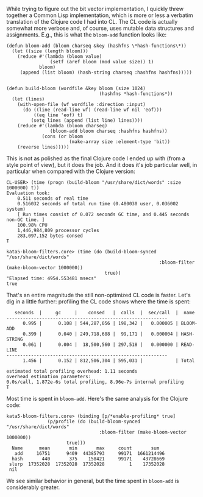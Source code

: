 While trying to figure out the bit vector implementation, I quickly threw together a Common Lisp implementation, which is more or less a verbatim translation of the Clojure code I had into CL. The CL code is actually somewhat more verbose and, of course, uses mutable data structures and assignments. E.g., this is what the `bloom-add` function looks like:

    (defun bloom-add (bloom charseq &key (hashfns \*hash-functions\*))
      (let ((size (length bloom)))
        (reduce #'(lambda (bloom value)
	  	            (setf (aref bloom (mod value size)) 1)
		        bloom)
	     (append (list bloom) (hash-string charseq :hashfns hashfns)))))


    (defun build-bloom (wordfile &key bloom (size 1024) 
		                              (hashfns *hash-functions*))
      (let (lines)
        (with-open-file (wf wordfile :direction :input)
          (do ((line (read-line wf) (read-line wf nil 'eof)))
	          ((eq line 'eof) t)
	         (setq lines (append (list line) lines))))
        (reduce #'(lambda (bloom charseq)
	  	            (bloom-add bloom charseq :hashfns hashfns))
	             (cons (or bloom
		                   (make-array size :element-type 'bit))
	    (reverse lines)))))

This is not as polished as the final Clojure code I ended up with (from a style point of view), but it does the job. And it does it's job particular well, in particular when compared with the Clojure version:

	CL-USER> (time (progn (build-bloom "/usr/share/dict/words" :size 1000000) t))
	Evaluation took:
		0.511 seconds of real time
		0.516032 seconds of total run time (0.480030 user, 0.036002 system)
		[ Run times consist of 0.072 seconds GC time, and 0.445 seconds non-GC time. ]
		100.98% CPU
		1,446,984,809 processor cycles
		283,097,152 bytes consed
	T

	kata5-bloom-filters.core> (time (do (build-bloom-synced "/usr/share/dict/words"
		                                                    :bloom-filter (make-bloom-vector 1000000))
	                                    true))
	"Elapsed time: 4954.553481 msecs"
	true

That's an entire magnitude the still non-optimized CL code is faster. Let's dig in a little further: profiling the CL code shows where the time is spent:

       seconds  |     gc     |    consed   |  calls  |  sec/call  |  name  
    -----------------------------------------------------------
          0.995 |      0.108 | 544,287,056 | 198,342 |   0.000005 | BLOOM-ADD
          0.399 |      0.040 | 249,718,688 |  99,171 |   0.000004 | HASH-STRING
          0.061 |      0.004 |  18,500,560 | 297,518 |   0.000000 | READ-LINE
    -----------------------------------------------------------
          1.456 |      0.152 | 812,506,304 | 595,031 |            | Total

    estimated total profiling overhead: 1.11 seconds
    overhead estimation parameters:
    0.0s/call, 1.872e-6s total profiling, 8.96e-7s internal profiling
    T

Most time is spent in `bloom-add`. Here's the same analysis for the Clojure code:

    kata5-bloom-filters.core> (binding [p/*enable-profiling* true]
				   (p/profile (do (build-bloom-synced "/usr/share/dict/words"
								      :bloom-filter (make-bloom-vector 1000000))
						  true)))
      Name      mean       min       max     count       sum
       add     16751      9409  44385793     99171  1661214496
      hash       440       375    158421     99171    43728669
     slurp  17352028  17352028  17352028         1    17352028
     nil

We see similar behavior in general, but the time spent in `bloom-add` is considerably greater.

